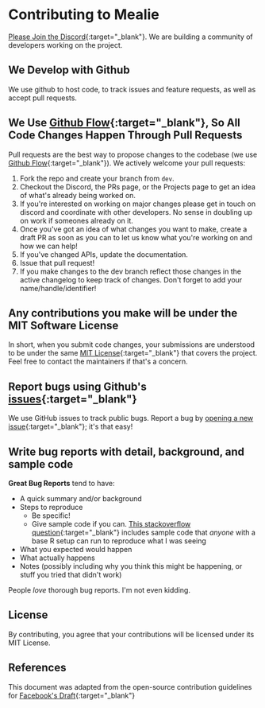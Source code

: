 # Contributing to Mealie

[Please Join the Discord](https://discord.gg/QuStdQGSGK){:target="_blank"}. We are building a community of developers working on the project.

## We Develop with Github
We use github to host code, to track issues and feature requests, as well as accept pull requests.

## We Use [Github Flow](https://guides.github.com/introduction/flow/index.html){:target="_blank"}, So All Code Changes Happen Through Pull Requests
Pull requests are the best way to propose changes to the codebase (we use [Github Flow](https://guides.github.com/introduction/flow/index.html){:target="_blank"}). We actively welcome your pull requests: 

1. Fork the repo and create your branch from `dev`.
2. Checkout the Discord, the PRs page, or the Projects page to get an idea of what's already being worked on.
3. If you're interested on working on major changes please get in touch on discord and coordinate with other developers. No sense in doubling up on work if someones already on it. 
4. Once you've got an idea of what changes you want to make, create a draft PR as soon as you can to let us know what you're working on and how we can help!
5. If you've changed APIs, update the documentation.
6. Issue that pull request!
7. If you make changes to the dev branch reflect those changes in the active changelog to keep track of changes. Don't forget to add your name/handle/identifier!

## Any contributions you make will be under the MIT Software License
In short, when you submit code changes, your submissions are understood to be under the same [MIT License](http://choosealicense.com/licenses/mit/){:target="_blank"} that covers the project. Feel free to contact the maintainers if that's a concern.

## Report bugs using Github's [issues](https://github.com/hay-kot/mealie/issues){:target="_blank"}
We use GitHub issues to track public bugs. Report a bug by [opening a new issue](https://github.com/hay-kot/mealie/issues/new){:target="_blank"}; it's that easy!

## Write bug reports with detail, background, and sample code
**Great Bug Reports** tend to have:

- A quick summary and/or background
- Steps to reproduce
  - Be specific!
  - Give sample code if you can. [This stackoverflow question](http://stackoverflow.com/q/12488905/180626){:target="_blank"} includes sample code that *anyone* with a base R setup can run to reproduce what I was seeing
- What you expected would happen
- What actually happens
- Notes (possibly including why you think this might be happening, or stuff you tried that didn't work)

People *love* thorough bug reports. I'm not even kidding.


## License
By contributing, you agree that your contributions will be licensed under its MIT License.

## References
This document was adapted from the open-source contribution guidelines for [Facebook's Draft](https://github.com/facebook/draft-js/blob/a9316a723f9e918afde44dea68b5f9f39b7d9b00/CONTRIBUTING.md){:target="_blank"}
